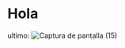 # Hola
ultimo:
![Captura de pantalla (15)](https://user-images.githubusercontent.com/20667923/215800138-f7504cdb-09a4-41c6-b60a-e51593dc23c9.png)
